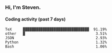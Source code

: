 ### Hi, I'm Steven.

#### Coding activity (past 7 days)
```
TeX     ▓▓▓▓▓▓▓▓▓▓▓▓▓▓▓▓▓▓▓▓▓▓▓▓▓▓▓▓▓▓  91.19%
other   ▓                                3.51%
JSON                                     2.93%
Python                                   1.32%
Bash                                     1.06%
```
